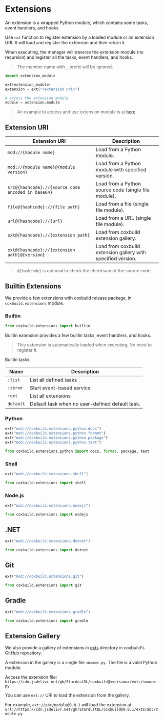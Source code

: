 # Extensions

An extension is a wrapped Python module, which contains some tasks, event handlers, and hooks.

Use `ext` function to register extension by a loaded module or an extension URI. It will load and register the extension and then return it.

When executing, the manager will traverse the extension module (no recursion) and register all the tasks, event handlers, and hooks.

> The member name with `_` prefix will be ignored.

```python
import extension_module

ext(extension_module)
extension = ext("<extension uri>")

# access the extension module
module = extension.module
```

> An example to access and use extension module is at [here](https://github.com/StardustDL/coxbuild/blob/master/demo/ext.py).

## Extension URI

| Extension URI                                      | Description                                                  |
| -------------------------------------------------- | ------------------------------------------------------------ |
| `mod://{module name}`                           | Load from a Python module.                                   |
| `mod://{module name}@{module version}`          | Load from a Python module with specified version.            |
| `src@{hashcode}://{source code encoded in base64}` | Load from a Python source code (single file module).         |
| `file@{hashcode}://{file path}`                    | Load from a file (single file module).                       |
| `url@{hashcode}://{url}`                           | Load from a URL (single file module).                        |
| `ext@{hashcode}://{extension path}`                | Load from coxbuild extension gallery.                        |
| `ext@{hashcode}://{extension path}@{version}`      | Load from coxbuild extension gallery with specified version. |

> `@{hashcode}` is optional to check the checksum of the source code.

## Builtin Extensions

We provide a few extensions with coxbuild release package, in `coxbuild.extensions` module.

### Builtin

```python
from coxbuild.extensions import builtin
```

Builtin extension provides a few builtin tasks, event handlers, and hooks.

> This extension is automatically loaded when executing. No need to register it.

Builtin tasks:

| Name      | Description                                     |
| --------- | ----------------------------------------------- |
| `:list`   | List all defined tasks                          |
| `:serve`  | Start event-based service                       |
| `:ext`    | List all extensions                             |
| `default` | Default task when no user-defined default task. |

### Python

```python
ext("mod://coxbuild.extensions.python.docs")
ext("mod://coxbuild.extensions.python.format")
ext("mod://coxbuild.extensions.python.package")
ext("mod://coxbuild.extensions.python.test")

from coxbuild.extensions.python import docs, format, package, test
```

### Shell

```python
ext("mod://coxbuild.extensions.shell")

from coxbuild.extensions import shell
```

### Node.js

```python
ext("mod://coxbuild.extensions.nodejs")

from coxbuild.extensions import nodejs
```

## .NET

```python
ext("mod://coxbuild.extensions.dotnet")

from coxbuild.extensions import dotnet
```

## Git

```python
ext("mod://coxbuild.extensions.git")

from coxbuild.extensions import git
```

## Gradle

```python
ext("mod://coxbuild.extensions.gradle")

from coxbuild.extensions import gradle
```

## Extension Gallery

We also provide a gallery of extensions in [exts](https://github.com/StardustDL/coxbuild/blob/master/exts) directory in coxbuild's GitHub repository.

A extension in the gallery is a single file `<name>.py`. The file is a valid Python module.

Access the extension file: `https://cdn.jsdelivr.net/gh/StardustDL/coxbuild@<version>/exts/<name>.py`

You can use `ext://` URI to load the extension from the gallery.

For example, `ext://abc/module@0.0.1` will load the extension at `url://https://cdn.jsdelivr.net/gh/StardustDL/coxbuild@0.0.1/exts/abc/module.py`
